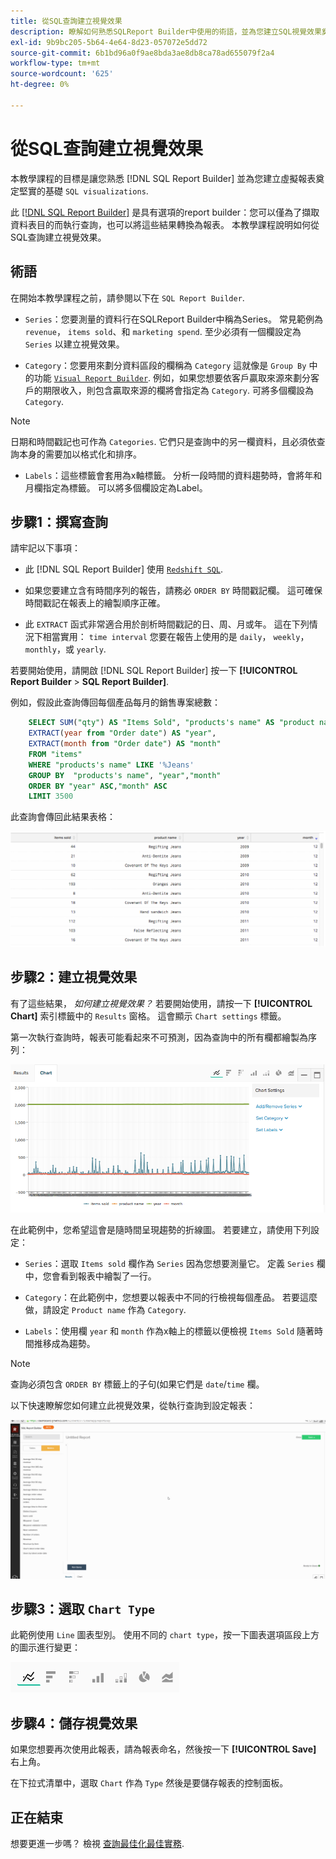 ```yaml
---
title: 從SQL查詢建立視覺效果
description: 瞭解如何熟悉SQLReport Builder中使用的術語，並為您建立SQL視覺效果奠定堅實的基礎。
exl-id: 9b9bc205-5b64-4e64-8d23-057072e5dd72
source-git-commit: 6b1bd96a0f9ae8bda3ae8db8ca78ad655079f2a4
workflow-type: tm+mt
source-wordcount: '625'
ht-degree: 0%

---
```


# 從SQL查詢建立視覺效果

本教學課程的目標是讓您熟悉 [!DNL SQL Report Builder] 並為您建立虛擬報表奠定堅實的基礎 `SQL visualizations`.

此 [[!DNL SQL Report Builder]](../data-analyst/dev-reports/sql-rpt-bldr.md) 是具有選項的report builder：您可以僅為了擷取資料表目的而執行查詢，也可以將這些結果轉換為報表。 本教學課程說明如何從SQL查詢建立視覺效果。

## 術語

在開始本教學課程之前，請參閱以下在 `SQL Report Builder`.

- `Series`：您要測量的資料行在SQLReport Builder中稱為Series。 常見範例為 `revenue`， `items sold`、和 `marketing spend`. 至少必須有一個欄設定為 `Series` 以建立視覺效果。

- `Category`：您要用來劃分資料區段的欄稱為 `Category` 這就像是 `Group By` 中的功能 [`Visual Report Builder`](../data-user/reports/ess-rpt-build-visual.md). 例如，如果您想要依客戶贏取來源來劃分客戶的期限收入，則包含贏取來源的欄將會指定為 `Category`. 可將多個欄設為 `Category`.

>[!NOTE]
>
>日期和時間戳記也可作為 `Categories`. 它們只是查詢中的另一欄資料，且必須依查詢本身的需要加以格式化和排序。

- `Labels`：這些標籤會套用為x軸標籤。 分析一段時間的資料趨勢時，會將年和月欄指定為標籤。 可以將多個欄設定為Label。

## 步驟1：撰寫查詢

請牢記以下事項：

- 此 [!DNL SQL Report Builder] 使用 [`Redshift SQL`](https://docs.aws.amazon.com/redshift/latest/dg/c_redshift-and-postgres-sql.html).

- 如果您要建立含有時間序列的報告，請務必 `ORDER BY` 時間戳記欄。 這可確保時間戳記在報表上的繪製順序正確。

- 此 `EXTRACT` 函式非常適合用於剖析時間戳記的日、周、月或年。 這在下列情況下相當實用： `time interval` 您要在報告上使用的是 `daily`， `weekly`， `monthly`，或 `yearly`.

若要開始使用，請開啟 [!DNL SQL Report Builder] 按一下 **[!UICONTROL Report Builder** > **SQL Report Builder]**.

例如，假設此查詢傳回每個產品每月的銷售專案總數：

```sql
    SELECT SUM("qty") AS "Items Sold", "products's name" AS "product name",
    EXTRACT(year from "Order date") AS "year",
    EXTRACT(month from "Order date") AS "month"
    FROM "items"
    WHERE "products's name" LIKE '%Jeans'
    GROUP BY  "products's name", "year","month"
    ORDER BY "year" ASC,"month" ASC
    LIMIT 3500
```

此查詢會傳回此結果表格：

![](../assets/SQL_results_table.png)

## 步驟2：建立視覺效果

有了這些結果， *如何建立視覺效果？* 若要開始使用，請按一下 **[!UICONTROL Chart]** 索引標籤中的 `Results` 窗格。 這會顯示 `Chart settings` 標籤。

第一次執行查詢時，報表可能看起來不可預測，因為查詢中的所有欄都繪製為序列：

![](../assets/SQL_initial_report_results.png)

在此範例中，您希望這會是隨時間呈現趨勢的折線圖。 若要建立，請使用下列設定：

- `Series`：選取 `Items sold` 欄作為 `Series` 因為您想要測量它。 定義 `Series` 欄中，您會看到報表中繪製了一行。

- `Category`：在此範例中，您想要以報表中不同的行檢視每個產品。 若要這麼做，請設定 `Product name` 作為 `Category`.

- `Labels`：使用欄 `year` 和 `month` 作為x軸上的標籤以便檢視 `Items Sold` 隨著時間推移成為趨勢。

>[!NOTE]
>
>查詢必須包含 `ORDER BY` 標籤上的子句(如果它們是 `date`/`time` 欄。

以下快速瞭解您如何建立此視覺效果，從執行查詢到設定報表：

![](../assets/SQL_report_settings.gif)

## 步驟3：選取 `Chart Type`

此範例使用 `Line` 圖表型別。 使用不同的 `chart type`，按一下圖表選項區段上方的圖示進行變更：

![](../assets/Chart_types.png)

## 步驟4：儲存視覺效果

如果您想要再次使用此報表，請為報表命名，然後按一下 **[!UICONTROL Save]** 右上角。

在下拉式清單中，選取 `Chart` 作為 `Type` 然後是要儲存報表的控制面板。

## 正在結束

想要更進一步嗎？ 檢視 [查詢最佳化最佳實務](../best-practices/optimizing-your-sql-queries.md).
